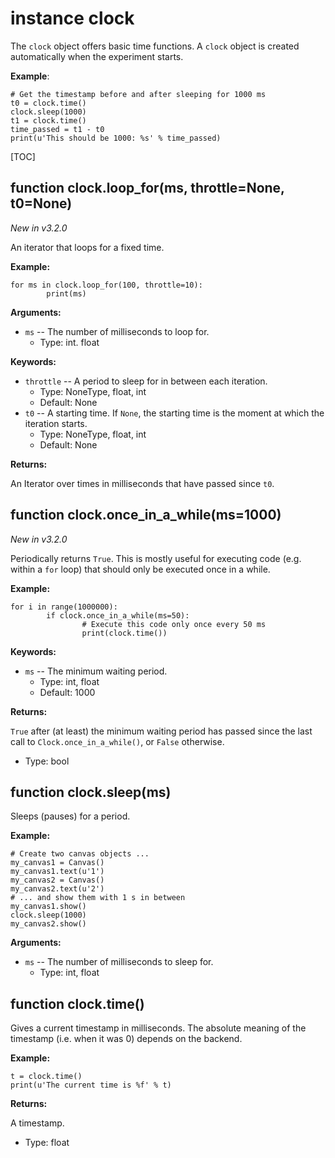 <div class="ClassDoc YAMLDoc" id="clock" markdown="1">

# instance __clock__

The `clock` object offers basic time functions. A `clock` object is
created automatically when the experiment starts.

__Example__:

~~~ .python
# Get the timestamp before and after sleeping for 1000 ms
t0 = clock.time()
clock.sleep(1000)
t1 = clock.time()
time_passed = t1 - t0
print(u'This should be 1000: %s' % time_passed)
~~~

[TOC]

<div class="FunctionDoc YAMLDoc" id="clock-loop_for" markdown="1">

## function __clock\.loop\_for__\(ms, throttle=None, t0=None\)

*New in v3.2.0*

An iterator that loops for a fixed time.

__Example:__

~~~ .python
for ms in clock.loop_for(100, throttle=10):
        print(ms)
~~~

__Arguments:__

- `ms` -- The number of milliseconds to loop for.
	- Type: int. float

__Keywords:__

- `throttle` -- A period to sleep for in between each iteration.
	- Type: NoneType, float, int
	- Default: None
- `t0` -- A starting time. If `None`, the starting time is the moment at which the iteration starts.
	- Type: NoneType, float, int
	- Default: None

__Returns:__

An Iterator over times in milliseconds that have passed since `t0`.

</div>

<div class="FunctionDoc YAMLDoc" id="clock-once_in_a_while" markdown="1">

## function __clock\.once\_in\_a\_while__\(ms=1000\)

*New in v3.2.0*

Periodically returns `True`. This is mostly useful for executing
code (e.g. within a `for` loop) that should only be executed once
in a while.

__Example:__

~~~ .python
for i in range(1000000):
        if clock.once_in_a_while(ms=50):
                # Execute this code only once every 50 ms
                print(clock.time())
~~~

__Keywords:__

- `ms` -- The minimum waiting period.
	- Type: int, float
	- Default: 1000

__Returns:__

`True` after (at least) the minimum waiting period has
passed since the last call to `Clock.once_in_a_while()`, or
`False` otherwise.

- Type: bool

</div>

<div class="FunctionDoc YAMLDoc" id="clock-sleep" markdown="1">

## function __clock\.sleep__\(ms\)

Sleeps (pauses) for a period.

__Example:__

~~~ .python
# Create two canvas objects ...
my_canvas1 = Canvas()
my_canvas1.text(u'1')
my_canvas2 = Canvas()
my_canvas2.text(u'2')
# ... and show them with 1 s in between
my_canvas1.show()
clock.sleep(1000)
my_canvas2.show()
~~~

__Arguments:__

- `ms` -- The number of milliseconds to sleep for.
	- Type: int, float

</div>

<div class="FunctionDoc YAMLDoc" id="clock-time" markdown="1">

## function __clock\.time__\(\)

Gives a current timestamp in milliseconds. The absolute meaning of the timestamp (i.e. when it was 0) depends on the backend.

__Example:__

~~~ .python
t = clock.time()
print(u'The current time is %f' % t)
~~~

__Returns:__

A timestamp.

- Type: float

</div>

</div>

